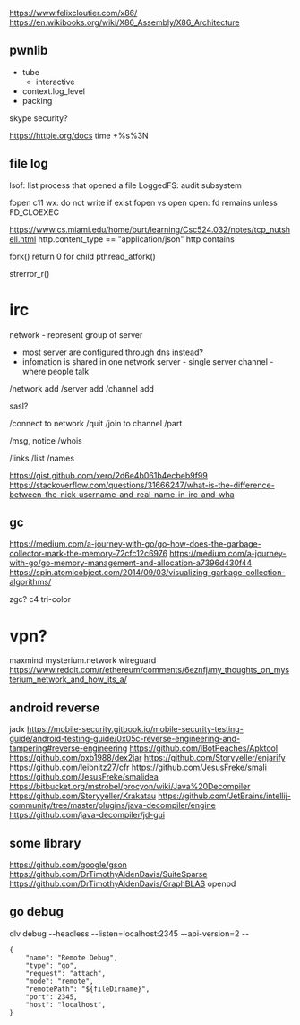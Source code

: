 https://www.felixcloutier.com/x86/
https://en.wikibooks.org/wiki/X86_Assembly/X86_Architecture

## pwnlib
* tube
  * interactive
* context.log_level
* packing

skype security?

https://httpie.org/docs
time +%s%3N



## file log

lsof: list process that opened a file
LoggedFS: 
audit subsystem

fopen c11 wx: do not write if exist
fopen vs open
open: fd remains unless FD_CLOEXEC


https://www.cs.miami.edu/home/burt/learning/Csc524.032/notes/tcp_nutshell.html
 http.content_type == "application/json"
http contains

fork() return 0 for child
pthread_atfork()

strerror_r()


# irc
network - represent group of server
* most server are configured through dns instead?
* infomation is shared in one network
server - single server
channel - where people talk

/network add
/server add
/channel add

sasl?

/connect to network
/quit
/join to channel
/part

/msg, notice
/whois

/links
/list
/names

https://gist.github.com/xero/2d6e4b061b4ecbeb9f99
https://stackoverflow.com/questions/31666247/what-is-the-difference-between-the-nick-username-and-real-name-in-irc-and-wha

## gc

https://medium.com/a-journey-with-go/go-how-does-the-garbage-collector-mark-the-memory-72cfc12c6976
https://medium.com/a-journey-with-go/go-memory-management-and-allocation-a7396d430f44
https://spin.atomicobject.com/2014/09/03/visualizing-garbage-collection-algorithms/

zgc?
c4
tri-color

# vpn?

maxmind
mysterium.network
wireguard
https://www.reddit.com/r/ethereum/comments/6eznfj/my_thoughts_on_mysterium_network_and_how_its_a/

## android reverse

jadx
https://mobile-security.gitbook.io/mobile-security-testing-guide/android-testing-guide/0x05c-reverse-engineering-and-tampering#reverse-engineering
https://github.com/iBotPeaches/Apktool
https://github.com/pxb1988/dex2jar
https://github.com/Storyyeller/enjarify
https://github.com/leibnitz27/cfr
https://github.com/JesusFreke/smali
https://github.com/JesusFreke/smalidea
https://bitbucket.org/mstrobel/procyon/wiki/Java%20Decompiler
https://github.com/Storyyeller/Krakatau
https://github.com/JetBrains/intellij-community/tree/master/plugins/java-decompiler/engine
https://github.com/java-decompiler/jd-gui

## some library

https://github.com/google/gson
https://github.com/DrTimothyAldenDavis/SuiteSparse
https://github.com/DrTimothyAldenDavis/GraphBLAS
openpd

## go debug

dlv debug --headless --listen=localhost:2345 --api-version=2 -- <args>

```
{
    "name": "Remote Debug",
    "type": "go",
    "request": "attach",
    "mode": "remote",
    "remotePath": "${fileDirname}",
    "port": 2345,
    "host": "localhost",
}
```

